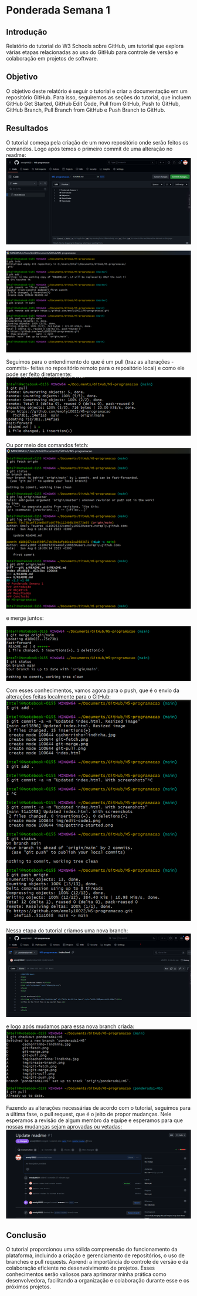 # Ponderada Semana 1
## Introdução 
Relatório do tutorial do W3 Schools sobre GitHub, um tutorial que explora várias etapas relacionadas ao uso do GitHub para controle de versão e colaboração em projetos de software. 
## Objetivo 
O objetivo deste relatório é seguir o tutorial e criar a documentação em um repositório GitHub. Para isso, seguiremos as seções do tutorial, que incluem GitHub Get Started, GitHub Edit Code, Pull from GitHub, Push to GitHub, GitHub Branch, Pull Branch from GitHub e Push Branch to GitHub.
## Resultados 
O tutorial começa pela criação de um novo repositório onde serão feitos os comandos. Logo após temos o primeiro commit de uma alteração no readme:
![readme](./img/edit-code1.png)

![GitHub Get Started](./img/getting-started.png)

Seguimos para o entendimento do que é um pull (traz as alterações -commits- feitas no repositório remoto para o repositório local) e como ele pode ser feito diretamente: 
![Git Pull](./img/git-pull.png)

Ou por meio dos comandos fetch: 
![Git Fetch](./img/git-fetch.png)

e merge juntos: 
 
![Git Merge](./img/git-merge.png)

Com esses conhecimentos, vamos agora para o push, que é o envio da alterações feitas localmente para o GitHub:
![Git push](./img/git-push.png)

Nessa etapa do tutorial criamos uma nova branch: 
![Create Branch](./img/create-branch.png)

e logo após mudamos para essa nova branch criada:
![Checkout](./img/git-pull-branch.png)

Fazendo as alterações necessárias de acordo com o tutorial, seguimos para a última fase, o pull request, que é o jeito de propor mudanças. Nele esperamos a revisão de algum membro da equipe e esperamos para que nossas mudanças sejam aprovadas ou vetadas:
![Pull request](./img/pull-request.png)
## Conclusão

O tutorial proporcionou uma sólida compreensão do funcionamento da plataforma, incluindo a criação e gerenciamento de repositórios, o uso de branches e pull requests. Aprendi a importância do controle de versão e da colaboração eficiente no desenvolvimento de projetos. Esses conhecimentos serão valiosos para aprimorar minha prática como desenvolvedora, facilitando a organização e colaboração durante esse e os próximos projetos.